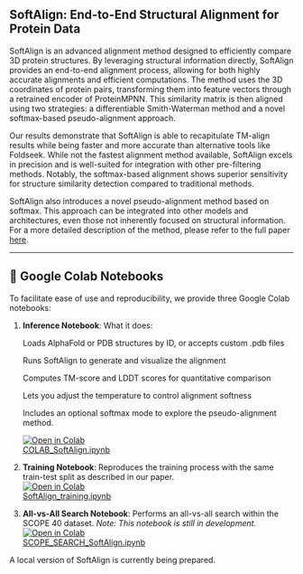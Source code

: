 ## SoftAlign: End-to-End Structural Alignment for Protein Data

SoftAlign is an advanced alignment method designed to efficiently compare 3D protein structures. By leveraging structural information directly, SoftAlign provides an end-to-end alignment process, allowing for both highly accurate alignments and efficient computations. The method uses the 3D coordinates of protein pairs, transforming them into feature vectors through a retrained encoder of ProteinMPNN. This similarity matrix is then aligned using two strategies: a differentiable Smith-Waterman method and a novel softmax-based pseudo-alignment approach.

Our results demonstrate that SoftAlign is able to recapitulate TM-align results while being faster and more accurate than alternative tools like Foldseek. While not the fastest alignment method available, SoftAlign excels in precision and is well-suited for integration with other pre-filtering methods. Notably, the softmax-based alignment shows superior sensitivity for structure similarity detection compared to traditional methods.

SoftAlign also introduces a novel pseudo-alignment method based on softmax. This approach can be integrated into other models and architectures, even those not inherently focused on structural information. For a more detailed description of the method, please refer to the full paper [here](https://github.com/jtrinquier/SoftAlign).

---

## 🔬 Google Colab Notebooks

To facilitate ease of use and reproducibility, we provide three Google Colab notebooks:

1. **Inference Notebook**: What it does:

    Loads AlphaFold or PDB structures by ID, or accepts custom .pdb files

    Runs SoftAlign to generate and visualize the alignment

    Computes TM-score and LDDT scores for quantitative comparison

    Lets you adjust the temperature to control alignment softness

    Includes an optional softmax mode to explore the pseudo-alignment method.
   
   [![Open in Colab](https://colab.research.google.com/assets/colab-badge.svg)](https://colab.research.google.com/github/jtrinquier/SoftAlign/blob/main/Colab/COLAB_SoftAlign.ipynb)  
   [COLAB_SoftAlign.ipynb](https://colab.research.google.com/github/jtrinquier/SoftAlign/blob/main/Colab/COLAB_SoftAlign.ipynb)

3. **Training Notebook**: Reproduces the training process with the same train-test split as described in our paper.  
   [![Open in Colab](https://colab.research.google.com/assets/colab-badge.svg)](https://colab.research.google.com/github/jtrinquier/SoftAlign/blob/main/Colab/SoftAlign_training.ipynb)  
   [SoftAlign_training.ipynb](https://colab.research.google.com/github/jtrinquier/SoftAlign/blob/main/Colab/SoftAlign_training.ipynb)

4. **All-vs-All Search Notebook**: Performs an all-vs-all search within the SCOPE 40 dataset. *Note: This notebook is still in development.*  
   [![Open in Colab](https://colab.research.google.com/assets/colab-badge.svg)](https://colab.research.google.com/github/jtrinquier/SoftAlign/blob/main/Colab/SCOPE_SEARCH_SoftAlign.ipynb)  
   [SCOPE_SEARCH_SoftAlign.ipynb](https://colab.research.google.com/github/jtrinquier/SoftAlign/blob/main/Colab/SCOPE_SEARCH_SoftAlign.ipynb)

A local version of SoftAlign is currently being prepared. 

